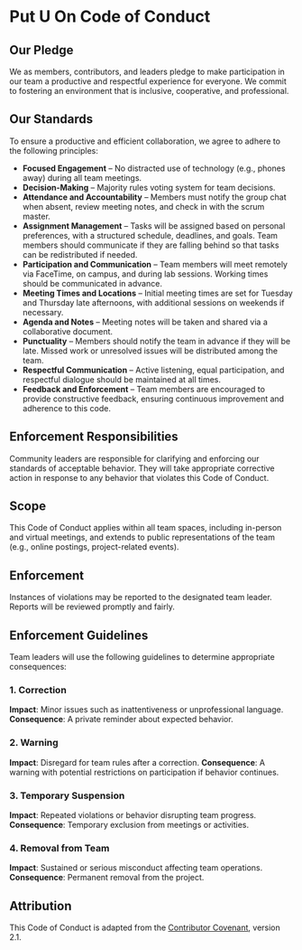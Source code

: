 # Put U On Code of Conduct

## Our Pledge

We as members, contributors, and leaders pledge to make participation in our
team a productive and respectful experience for everyone. We commit to fostering
an environment that is inclusive, cooperative, and professional.

## Our Standards

To ensure a productive and efficient collaboration, we agree to adhere to the following principles:

* **Focused Engagement** – No distracted use of technology (e.g., phones away) during all team meetings.
* **Decision-Making** – Majority rules voting system for team decisions.
* **Attendance and Accountability** – Members must notify the group chat when absent, review meeting notes, and check in with the scrum master.
* **Assignment Management** – Tasks will be assigned based on personal preferences, with a structured schedule, deadlines, and goals. Team members should communicate if they are falling behind so that tasks can be redistributed if needed.
* **Participation and Communication** – Team members will meet remotely via FaceTime, on campus, and during lab sessions. Working times should be communicated in advance.
* **Meeting Times and Locations** – Initial meeting times are set for Tuesday and Thursday late afternoons, with additional sessions on weekends if necessary.
* **Agenda and Notes** – Meeting notes will be taken and shared via a collaborative document.
* **Punctuality** – Members should notify the team in advance if they will be late. Missed work or unresolved issues will be distributed among the team.
* **Respectful Communication** – Active listening, equal participation, and respectful dialogue should be maintained at all times.
* **Feedback and Enforcement** – Team members are encouraged to provide constructive feedback, ensuring continuous improvement and adherence to this code.

## Enforcement Responsibilities

Community leaders are responsible for clarifying and enforcing our standards of
acceptable behavior. They will take appropriate corrective action in response to
any behavior that violates this Code of Conduct.

## Scope

This Code of Conduct applies within all team spaces, including in-person and virtual meetings,
and extends to public representations of the team (e.g., online postings, project-related events).

## Enforcement

Instances of violations may be reported to the designated team leader. Reports will be reviewed promptly and fairly.

## Enforcement Guidelines

Team leaders will use the following guidelines to determine appropriate consequences:

### 1. Correction
**Impact**: Minor issues such as inattentiveness or unprofessional language.
**Consequence**: A private reminder about expected behavior.

### 2. Warning
**Impact**: Disregard for team rules after a correction.
**Consequence**: A warning with potential restrictions on participation if behavior continues.

### 3. Temporary Suspension
**Impact**: Repeated violations or behavior disrupting team progress.
**Consequence**: Temporary exclusion from meetings or activities.

### 4. Removal from Team
**Impact**: Sustained or serious misconduct affecting team operations.
**Consequence**: Permanent removal from the project.

## Attribution

This Code of Conduct is adapted from the [Contributor Covenant](https://www.contributor-covenant.org), version 2.1.



